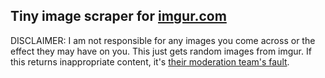 ## Tiny image scraper for [imgur.com](https://imgur.com/)

DISCLAIMER: I am not responsible for any images you come across or the effect they may have on you. This just gets random images from imgur. If this returns inappropriate content, it's [their moderation team's fault](https://imgur.com/rules).

